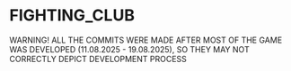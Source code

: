 # FIGHTING_CLUB

WARNING! ALL THE COMMITS WERE MADE AFTER MOST OF THE GAME WAS DEVELOPED (11.08.2025 - 19.08.2025), SO THEY MAY NOT CORRECTLY DEPICT DEVELOPMENT PROCESS
